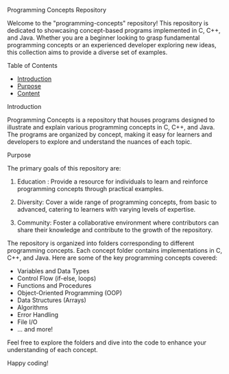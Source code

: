 Programming Concepts Repository

Welcome to the "programming-concepts" repository! This repository is dedicated to showcasing concept-based programs implemented in C, C++, and Java. Whether you are a beginner looking to grasp fundamental programming concepts or an experienced developer exploring new ideas, this collection aims to provide a diverse set of examples.

Table of Contents

- [Introduction](#introduction)
- [Purpose](#purpose)
- [Content](#content)


Introduction

Programming Concepts is a repository that houses programs designed to illustrate and explain various programming concepts in C, C++, and Java. The programs are organized by concept, making it easy for learners and developers to explore and understand the nuances of each topic.

Purpose

The primary goals of this repository are:

1. Education : Provide a resource for individuals to learn and reinforce programming concepts through practical examples.

2. Diversity: Cover a wide range of programming concepts, from basic to advanced, catering to learners with varying levels of expertise.

3. Community: Foster a collaborative environment where contributors can share their knowledge and contribute to the growth of the repository.



The repository is organized into folders corresponding to different programming concepts. Each concept folder contains implementations in C, C++, and Java. Here are some of the key programming concepts covered:

- Variables and Data Types
- Control Flow (if-else, loops)
- Functions and Procedures
- Object-Oriented Programming (OOP)
- Data Structures (Arrays)
- Algorithms
- Error Handling
- File I/O
- ... and more!

Feel free to explore the folders and dive into the code to enhance your understanding of each concept.


Happy coding!
